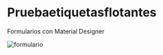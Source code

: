 # Pruebaetiquetasflotantes
Formularios con Material Designer

![formulario](https://user-images.githubusercontent.com/29311335/33456384-8ac44ba4-d61f-11e7-80ba-8a6567fa37fd.gif)
